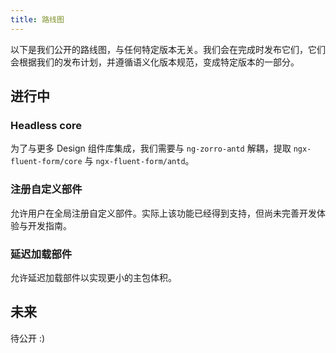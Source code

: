 ```yaml
---
title: 路线图
---
```


以下是我们公开的路线图，与任何特定版本无关。我们会在完成时发布它们，它们会根据我们的发布计划，并遵循语义化版本规范，变成特定版本的一部分。

## 进行中

### Headless core

为了与更多 Design 组件库集成，我们需要与 `ng-zorro-antd` 解耦，提取 `ngx-fluent-form/core` 与 `ngx-fluent-form/antd`。

### 注册自定义部件

允许用户在全局注册自定义部件。实际上该功能已经得到支持，但尚未完善开发体验与开发指南。

### 延迟加载部件

允许延迟加载部件以实现更小的主包体积。

## 未来

待公开 :)
